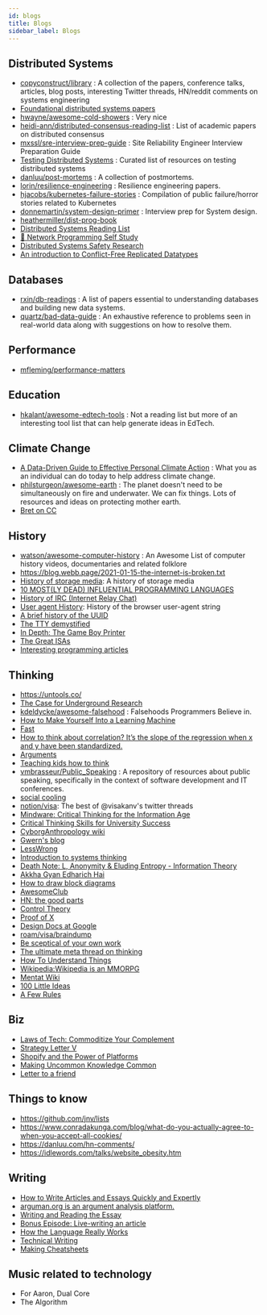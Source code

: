 ```yaml
---
id: blogs
title: Blogs
sidebar_label: Blogs
---
```


## Distributed Systems

- [copyconstruct/library](https://github.com/copyconstruct/library) : A collection of the papers, conference talks, articles, blog posts, interesting Twitter threads, HN/reddit comments on systems engineering
- [Foundational distributed systems papers](http://muratbuffalo.blogspot.com/2021/02/foundational-distributed-systems-papers.html?m=1)
- [hwayne/awesome-cold-showers](https://github.com/hwayne/awesome-cold-showers) : Very nice
- [heidi-ann/distributed-consensus-reading-list](https://github.com/heidi-ann/distributed-consensus-reading-list) : List of academic papers on distributed consensus
- [mxssl/sre-interview-prep-guide](https://github.com/mxssl/sre-interview-prep-guide) : Site Reliability Engineer Interview Preparation Guide
- [Testing Distributed Systems](https://asatarin.github.io/testing-distributed-systems/) : Curated list of resources on testing distributed systems
- [danluu/post-mortems](https://github.com/danluu/post-mortems) : A collection of postmortems.
- [lorin/resilience-engineering](https://github.com/lorin/resilience-engineering) : Resilience engineering papers.
- [hjacobs/kubernetes-failure-stories](https://github.com/hjacobs/kubernetes-failure-stories) : Compilation of public failure/horror stories related to Kubernetes
- [donnemartin/system-design-primer](https://github.com/donnemartin/system-design-primer) : Interview prep for System design.
- [heathermiller/dist-prog-book](https://github.com/heathermiller/dist-prog-book)
- [Distributed Systems Reading List](https://tgvashworth.com/2015/12/07/distributed-systems-reading-list.html)
- [🌟 Network Programming Self Study](https://siliconsprawl.com/2020/05/10/network-programming-self-study.html)
- [Distributed Systems Safety Research](http://jepsen.io/)
- [An introduction to Conflict-Free Replicated Datatypes](https://lars.hupel.info/topics/crdt/01-intro)

## Databases

- [rxin/db-readings](https://github.com/rxin/db-readings) : A list of papers essential to understanding databases and building new data systems.
- [quartz/bad-data-guide](https://github.com/Quartz/bad-data-guide) : An exhaustive reference to problems seen in real-world data along with suggestions on how to resolve them.

## Performance

- [mfleming/performance-matters](https://github.com/mfleming/performance-resources)

## Education

- [hkalant/awesome-edtech-tools](https://github.com/hkalant/awesome-edtech-tools) : Not a reading list but more of an interesting tool list that can help generate ideas in EdTech.

## Climate Change

- [A Data-Driven Guide to Effective Personal Climate Action](https://erikareinhardt.com/personal-climate-action) : What you as an individual can do today to help address climate change.
- [philsturgeon/awesome-earth](https://github.com/philsturgeon/awesome-earth) : The planet doesn't need to be simultaneously on fire and underwater. We can fix things. Lots of resources and ideas on protecting mother earth.
- [Bret on CC](http://worrydream.com/ClimateChange/)

## History

- [watson/awesome-computer-history](https://github.com/watson/awesome-computer-history) : An Awesome List of computer history videos, documentaries and related folklore
- https://blog.webb.page/2021-01-15-the-internet-is-broken.txt
- [History of storage media](https://codewords.recurse.com/issues/seven/a-history-of-storage-media): A history of storage media
- [10 MOST(LY DEAD) INFLUENTIAL PROGRAMMING LANGUAGES](https://www.hillelwayne.com/post/influential-dead-languages)
- [History of IRC (Internet Relay Chat) ](https://daniel.haxx.se/irchistory.html)
- [User agent History](https://webaim.org/blog/user-agent-string-history/?utm_source=hackernewsletter&utm_medium=email&utm_term=fav): History of the browser user-agent string
- [A brief history of the UUID](https://segment.com/blog/a-brief-history-of-the-uuid/)
- [The TTY demystified](http://www.linusakesson.net/programming/tty/)
- [In Depth: The Game Boy Printer](https://shonumi.github.io/articles/art2.html)
- [The Great ISAs](https://www.cs.cornell.edu/courses/cs7491/2020sp/)
- [Interesting programming articles](https://esoteric.codes/)

## Thinking

- https://untools.co/
- [The Case for Underground Research](http://nawab.me/blog/?p=656)
- [kdeldycke/awesome-falsehood](https://github.com/kdeldycke/awesome-falsehood) : Falsehoods Programmers Believe in.
- [How to Make Yourself Into a Learning Machine](https://superorganizers.substack.com/p/how-to-build-a-learning-machine)
- [Fast](https://patrickcollison.com/fast)
- [How to think about correlation? It’s the slope of the regression when x and y have been standardized.](https://statmodeling.stat.columbia.edu/2020/12/03/how-to-think-about-correlation-its-the-slope-of-the-regression-when-x-and-y-have-been-standardized/)
- [Arguments](http://liamrosen.com/arguments.html)
- [Teaching kids how to think](https://news.ycombinator.com/item?id=24638756)
- [vmbrasseur/Public_Speaking](https://github.com/vmbrasseur/Public_Speaking) : A repository of resources about public speaking, specifically in the context of software development and IT conferences.
- [social cooling](https://www.socialcooling.com/)
- [notion/visa](https://www.notion.so/the-best-of-visakanv-s-twitter-threads-1a6ed25cf06e49e388a303903d597b73): The best of @visakanv's twitter threads
- [Mindware: Critical Thinking for the Information Age](https://www.coursera.org/learn/mindware)
- [Critical Thinking Skills for University Success](https://www.coursera.org/learn/critical-thinking-skills)
- [CyborgAnthropology wiki](http://cyborganthropology.com/Main_Page)
- [Gwern's blog](https://www.gwern.net/)
- [LessWrong](https://www.lesswrong.com/)
- [Introduction to systems thinking](https://thesystemsthinker.com/introduction-to-systems-thinking/)
- [Death Note: L, Anonymity & Eluding Entropy - Information Theory](https://www.gwern.net/Death-Note-Anonymity)
- [Akkha Gyan Edharich Hai](https://en.wikipedia.org/wiki/List_of_eponymous_laws)
- [How to draw block diagrams](https://johnwickerson.wordpress.com/2019/08/08/block-diagrams/)
- [AwesomeClub](https://awesomeblog.club/)
- [HN: the good parts](https://danluu.com/hn-comments/)
- [Control Theory](https://fauna.com/blog/control-theory-for-fun-and-profit)
- [Proof of X](https://julian.digital/2020/08/06/proof-of-x/)
- [Design Docs at Google](https://www.industrialempathy.com/posts/design-docs-at-google/)
- [roam/visa/braindump](https://roamresearch.com/#/app/visakanv-public/page/aHYzCZnry)
- [Be sceptical of your own work](https://terrytao.wordpress.com/career-advice/be-sceptical-of-your-own-work/)
- [The ultimate meta thread on thinking](https://twitter.com/james_d_baird/status/1379113187983908866)
- [How To Understand Things](https://nabeelqu.co/understanding)
- [Wikipedia:Wikipedia is an MMORPG](https://en.wikipedia.org/wiki/Wikipedia:Wikipedia_is_an_MMORPG)
- [Mentat Wiki](http://www.ludism.org/mentat/)
- [100 Little Ideas](https://www.collaborativefund.com/blog/100-little-ideas/)
- [A Few Rules](https://www.collaborativefund.com/blog/a-few-rules/)

## Biz
- [Laws of Tech: Commoditize Your Complement](https://www.gwern.net/Complement)
- [Strategy Letter V](https://www.joelonsoftware.com/2002/06/12/strategy-letter-v/)
- [Shopify and the Power of Platforms](https://stratechery.com/2019/shopify-and-the-power-of-platforms/)
- [Making Uncommon Knowledge Common](https://kwokchain.com/2019/04/09/making-uncommon-knowledge-common/)
- [Letter to a friend](https://grahamduncan.blog/letter-to-a-friend-who-may-start-a-new-investment-platform/)

## Things to know
- https://github.com/jnv/lists
- https://www.conradakunga.com/blog/what-do-you-actually-agree-to-when-you-accept-all-cookies/
- https://danluu.com/hn-comments/
- https://idlewords.com/talks/website_obesity.htm

## Writing

- [How to Write Articles and Essays Quickly and Expertly](https://www.downes.ca/cgi-bin/page.cgi?post=38526)
- [arguman.org is an argument analysis platform.](https://en.arguman.org/)
- [Writing and Reading the Essay](https://ocw.mit.edu/courses/comparative-media-studies-writing/21w-735-writing-and-reading-the-essay-fall-2005/index.htm)
- [Bonus Episode: Live-writing an article](https://www.youtube.com/watch?v=VNh13i1bHe0)
- [How the Language Really Works](http://criticalreading.com/)
- [Technical Writing](https://reasonablypolymorphic.com/blog/writing-technical-posts/)
- [Making Cheatsheets](https://www.hillelwayne.com/post/cheatsheets/)

## Music related to technology

- For Aaron, Dual Core
- The Algorithm
